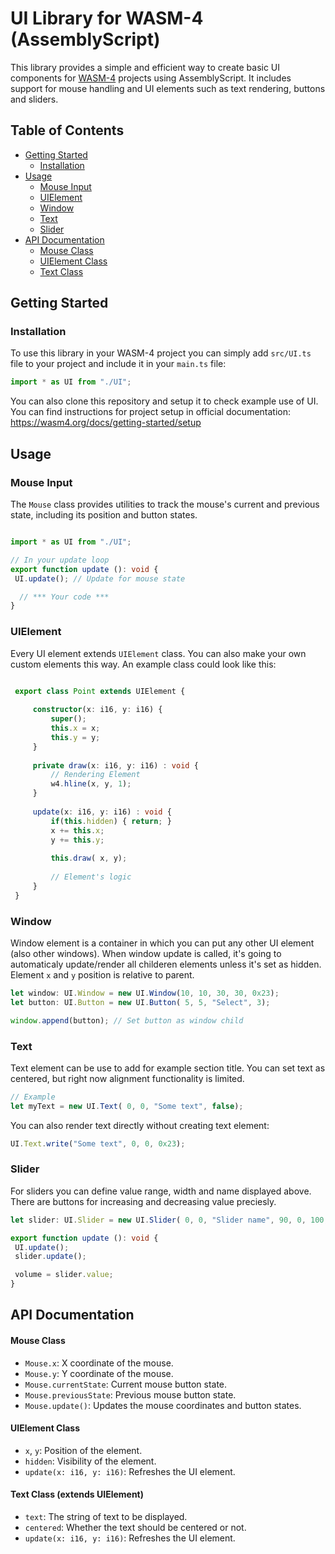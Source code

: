 # UI Library for WASM-4 (AssemblyScript)

This library provides a simple and efficient way to create basic UI components for [WASM-4](https://wasm4.org/) projects using AssemblyScript. It includes support for mouse handling and UI elements such as text rendering, buttons and sliders.

## Table of Contents

- [Getting Started](#getting-started)
  - [Installation](#installation)
- [Usage](#usage)
   - [Mouse Input](#mouse-input)
   - [UIElement](#uielement)
   - [Window](#window)
   - [Text](#text)
   - [Slider](#slider)
- [API Documentation](#api-documentation)
  - [Mouse Class](#mouse-class)
  - [UIElement Class](#uielement-class)
  - [Text Class](#text-class-extends-uielement)
  
## Getting Started

### Installation

To use this library in your WASM-4 project you can simply add `src/UI.ts` file to your project and include it in your `main.ts` file: 

```typescript
import * as UI from "./UI";
```

You can also clone this repository and setup it to check example use of UI. You can find instructions for project setup in official documentation: 
https://wasm4.org/docs/getting-started/setup

## **Usage**

### Mouse Input
   The `Mouse` class provides utilities to track the mouse's current and previous state, including its position and button states.


   ```typescript
   
   import * as UI from "./UI";

   // In your update loop
   export function update (): void {
    UI.update(); // Update for mouse state

     // *** Your code ***
   }
   ```

### UIElement
  Every UI element extends `UIElement` class. You can also make your own custom elements this way.  An example class could look like this:
   ```typescript

    export class Point extends UIElement {
    
        constructor(x: i16, y: i16) {
            super();
            this.x = x;
            this.y = y;
        }
    
        private draw(x: i16, y: i16) : void {
            // Rendering Element
            w4.hline(x, y, 1);
        }
    
        update(x: i16, y: i16) : void {
            if(this.hidden) { return; }
            x += this.x;
            y += this.y;
    
            this.draw( x, y);
    
            // Element's logic
        }
    }
   ```

### Window
  Window element is a container in which you can put any other UI element (also other windows). When window update is called, it's going to automaticaly update/render all childeren elements unless it's set as hidden. Element `x` and `y` position is relative to parent.

   ```typescript
   let window: UI.Window = new UI.Window(10, 10, 30, 30, 0x23);
   let button: UI.Button = new UI.Button( 5, 5, "Select", 3);
   
   window.append(button); // Set button as window child
   ```
   
### Text
   Text element can be use to add for example section title. You can set text as centered, but right now alignment functionality is limited. 

   ```typescript
   // Example
   let myText = new UI.Text( 0, 0, "Some text", false);
   ```
   
   You can also render text directly without creating text element: 

   ```typescript
   UI.Text.write("Some text", 0, 0, 0x23);
   ```


### Slider
   For sliders you can define value range, width and name displayed above. There are buttons for increasing and decreasing value preciesly. 
   
   ```typescript
   let slider: UI.Slider = new UI.Slider( 0, 0, "Slider name", 90, 0, 100, 50); // new UI.Slider( x, y, name, width, min, max, default value);

   export function update (): void {
    UI.update(); 
    slider.update();

    volume = slider.value;
   }
   
   ```


## API Documentation

#### Mouse Class
- `Mouse.x`: X coordinate of the mouse.
- `Mouse.y`: Y coordinate of the mouse.
- `Mouse.currentState`: Current mouse button state.
- `Mouse.previousState`: Previous mouse button state.
- `Mouse.update()`: Updates the mouse coordinates and button states.

#### UIElement Class
- `x`, `y`: Position of the element.
- `hidden`: Visibility of the element.
- `update(x: i16, y: i16)`:  Refreshes the UI element.

#### Text Class (extends UIElement)
- `text`: The string of text to be displayed.
- `centered`: Whether the text should be centered or not.
- `update(x: i16, y: i16)`: Refreshes the UI element.
